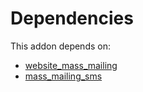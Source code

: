 # Dependencies

This addon depends on:

- [website_mass_mailing](https://github.com/bringout/oca-ocb-website)
- [mass_mailing_sms](https://github.com/bringout/oca-ocb-mail)
